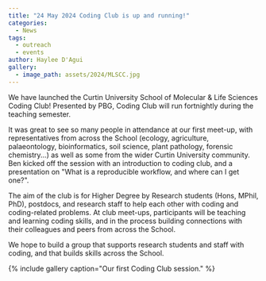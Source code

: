 ```yaml
---
title: "24 May 2024 Coding Club is up and running!"
categories:
  - News
tags:
  - outreach
  - events
author: Haylee D'Agui
gallery:
  - image_path: assets/2024/MLSCC.jpg
---
```

We have launched the Curtin University School of Molecular & Life Sciences Coding Club! Presented by PBG, Coding Club will run fortnightly during the teaching semester.

It was great to see so many people in attendance at our first meet-up, with representatives from across the School (ecology, agriculture, palaeontology, bioinformatics, soil science, plant pathology, forensic chemistry...) as well as some from the wider Curtin University community.
Ben kicked off the session with an introduction to coding club, and a presentation on "What is a reproducible workflow, and where can I get one?".

The aim of the club is for Higher Degree by Research students (Hons, MPhil, PhD), postdocs, and research staff to help each other with coding and coding-related problems. At club meet-ups, participants will be teaching and learning coding skills, and in the process building connections with their colleagues and peers from across the School.

We hope to build a group that supports research students and staff with coding, and that builds skills across the School.

{% include gallery caption="Our first Coding Club session." %}